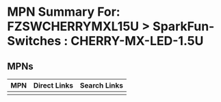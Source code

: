 



# MPN Summary For: FZSWCHERRYMXL15U > SparkFun-Switches : CHERRY-MX-LED-1.5U

## MPNs
  

|MPN|Direct Links|Search Links|
| :--- | :--- | :--- |
||||
